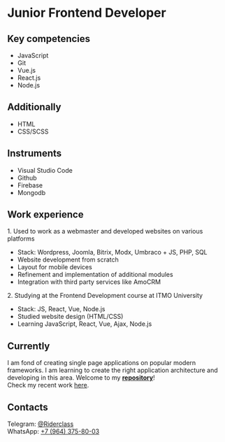 <h1>Junior Frontend Developer</h1>
<h2>Key competencies</h2>
<ul>
<li>JavaScript</li>
<li>Git</li>
<li>Vue.js</li>
<li>React.js</li>
<li>Node.js</li>
</ul>

<h2>Additionally</h2>
<ul>
<li>HTML</li>
<li>CSS/SCSS</li>
</ul>

<h2>Instruments</h2>
<ul>
<li>Visual Studio Code</li>
<li>Github</li>
<li>Firebase</li>
<li>Mongodb</li>
</ul>
<h2>Work experience</h2>
<p>1. Used to work as a webmaster and developed websites on various platforms</p>
<ul>
<li>Stack: Wordpress, Joomla, Bitrix, Modx, Umbraco + JS, PHP, SQL</li>
<li>Website development from scratch</li>
<li>Layout for mobile devices</li>
<li>Refinement and implementation of additional modules</li>
<li>Integration with third party services like AmoCRM</li>
</ul>
<p>2. Studying at the Frontend Development course at ITMO University</p>
<ul>
<li>Stack: JS, React, Vue, Node.js</li>
<li>Studied website design (HTML/CSS)</li>
<li>Learning JavaScript, React, Vue, Ajax, Node.js</li>
</ul>
<h2>Currently</h2>
<p>
I am fond of creating single page applications on popular modern frameworks. I am learning to create the right application architecture and developing in this area. Welcome to my <a href="https://github.com/riderclass?tab=repositories"><strong>repository</strong></a>!<br>
Check my recent work <a target="_blank" href="https://my-words-vue.web.app/sign-in">here</a>. 

</p>
<h2>Contacts</h2>
Telegram: <a href="http://t.me/riderclass">@Riderclass</a><br>
WhatsApp: <a href="https://wa.me/79643758003">+7 (964) 375-80-03</a>
